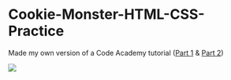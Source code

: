 # Cookie-Monster-HTML-CSS-Practice
Made my own version of a Code Academy tutorial ([Part 1](https://www.youtube.com/watch?v=wzWmZYi4qMg&t=491s&ab_channel=Codecademy) & [Part 2](https://www.youtube.com/watch?v=EGMSlY2v5xk&t=0s&ab_channel=Codecademy)) 

<img src="https://media.giphy.com/media/j6b2nSNEnzlARAeQ34/giphy.gif">




